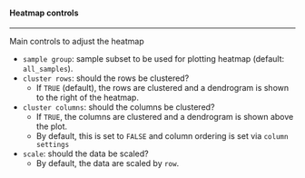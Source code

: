#### Heatmap controls
---------------------

Main controls to adjust the heatmap

- `sample group`: sample subset
  to be used for plotting heatmap (default: `all_samples`).
- `cluster rows`: should the rows be clustered?
  - If `TRUE` (default), the rows are clustered and a dendrogram is
    shown to the right of the heatmap.
- `cluster columns`: should the columns be clustered?
  - If `TRUE`, the columns are clustered and a dendrogram is shown above
    the plot.
  - By default, this is set to `FALSE` and column ordering is set via
    `column settings`
- `scale`: should the data be scaled?
  - By default, the data are scaled by `row`.
